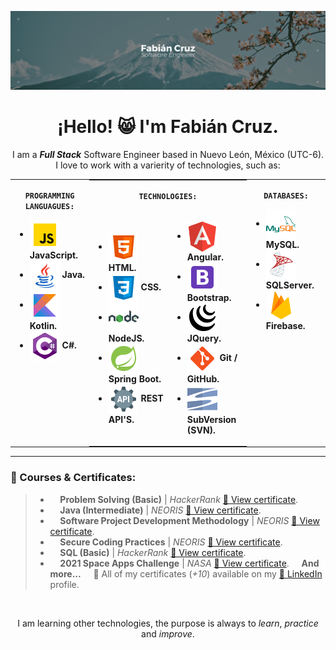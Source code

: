 ![Fabián Cruz](style/imgs/FabianCruz_Banner.png)

<div align= "center">
<h1>¡Hello! 😸 I'm Fabián Cruz.</h1>
I am a <i><strong>Full Stack</strong></i> Software Engineer based in Nuevo León, México (UTC-6). I love to work with a varierity of technologies, such as:
</div>
<div  align=center width="100%">
<table width="100%">
<tr>
<td  valign="top" width="25%">
<p align=center><code><strong>PROGRAMMING LANGUAGUES:</strong></code></p>
<ul>
<li>
<div>
<img src="style/imgs/javascript.png" valign="middle"><strong> JavaScript.</strong>
</div>

<li>
<div>
<img src="style/imgs/java.png" valign="middle"><strong> Java.</strong>
</div>

<li>
<div>
<img src="style/imgs/kotlin.png" valign="middle"><strong> Kotlin.</strong>
</div>

<li>
<div>
<img src="style/imgs/csharp.png" valign="middle"><strong> C#.</strong>
</div>
</ul>
</td>


<td valign="top" style="padding: 0px 0px 0px 0px">
<table width="100%;" style="margin: 0px 0px 0px 0px">
<tr>
<td valign="top" colspan="2" style="border:none;">
<p align=center valign="top"><code><strong>TECHNOLOGIES:</strong></code></p>
</td>
</tr>
<tr>
<td style="border:none;" width="50%">
<ul>
<li>
<div>
<img src="style/imgs/html.png" valign="middle"><strong> HTML.</strong>
</div>

<li>
<div>
<img src="style/imgs/css.png" valign="middle"><strong> CSS.</strong>
</div>

<li>
<div>
<img src="style/imgs/nodejs.png" valign="middle"><strong> NodeJS.</strong>
</div>

<li>
<div>
<img src="style/imgs/springboot.png" valign="middle"><strong> Spring Boot.</strong>
</div>

<li>
<div>
<img src="style/imgs/api.png" valign="middle"><strong> REST API'S.</strong>
</div>

</ul>
</td>

<td style="border:none;" width="50%">
<ul>
<li>
<div>
<img src="style/imgs/angular.png" valign="middle"><strong> Angular.</strong>
</div>

<li>
<div>
<img src="style/imgs/bootstrap.png" valign="middle"><strong> Bootstrap.</strong>
</div>

<li>
<div>
<img src="style/imgs/jquery.png" valign="middle"><strong> JQuery.</strong>
</div>

<li>
<div>
<img src="style/imgs/git.png" valign="middle"><strong> Git / GitHub.</strong>
</div>

<li>
<div>
<img src="style/imgs/svn.png" valign="middle"><strong> SubVersion (SVN).</strong>
</div>
</ul>
</td>
</tr>
</table>
</td>

<td valign="top" width="25%">
<p align=center><code><strong>DATABASES:</strong></code></p>
<ul>

<li>
<div>
<img src="style/imgs/mysql.png" valign="middle"><strong> MySQL.</strong>
</div>
<li>
<div>
<img src="style/imgs/sqlserver.png" valign="middle"><strong> SQLServer.</strong>
</div>
<li>
<div>
<img src="style/imgs/firebase.png" valign="middle"><strong> Firebase.</strong>
</div>

</ul>
</td>

</tr>
</table>
</div>
<hr>
<h3>
🎯 Courses & Certificates:
</h3>

> - &nbsp;&nbsp;&nbsp;&nbsp;<strong>Problem Solving (Basic)</strong> | <i>HackerRank</i> [🐸 View certificate](certs/FabianCruz_ProblemSolving_HackerRank.png).
> - &nbsp;&nbsp;&nbsp;&nbsp;<strong>Java (Intermediate)</strong> | <i>NEORIS</i> [🐸 View certificate](certs/FabianCruz_Java_NEORIS.pdf).
> - &nbsp;&nbsp;&nbsp;&nbsp;<strong>Software Project Development Methodology</strong> | <i>NEORIS</i> [🐸 View certificate](certs/FabianCruz_MDPS_NEORIS.pdf).
> - &nbsp;&nbsp;&nbsp;&nbsp;<strong>Secure Coding Practices</strong> | <i>NEORIS</i> [🐸 View certificate](certs/FabianCruz_MDPS_NEORIS.pdf).
> - &nbsp;&nbsp;&nbsp;&nbsp;<strong>SQL (Basic)</strong> | <i>HackerRank</i> [🐸 View certificate](certs/FabianCruz_MDPS_NEORIS.pdf).
> - &nbsp;&nbsp;&nbsp;&nbsp;<strong>2021 Space Apps Challenge</strong> | <i>NASA</i> [🐸 View certificate](certs/FabianCruz_MDPS_NEORIS.pdf).
> &nbsp;&nbsp;&nbsp;&nbsp;<strong>And more...</strong>
> &nbsp;&nbsp;&nbsp;&nbsp;📑 All of my certificates (<i>+10</i>) available on my [🦉 LinkedIn](https://www.linkedin.com/in/fabian-cruz-dev/) profile.

<br>

<p align="center">I am learning other technologies, the purpose is always to <i>learn</i>, <i>practice</i> and <i>improve</i>.</p>